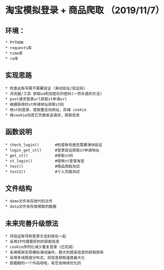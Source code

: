 # 淘宝模拟登录 + 商品爬取 （2019/11/7）

## 环境：

	* PYTHON
	* requests库
	* time库
	* re库

## 实现思路

	* 检查此账号需不需要验证（滑动验证/验证码）
	* 浏览器/工具 获取ua和加密后的密码(一劳永逸的方法)
	* post请求登录url获取st申请url
	* 根据获得的st申请地址获取st码
	* 用st码登录，提取重定向网址，存储 cookie
	* 用cookie向其它页面发送请求，获取信息

## 函数说明

	* check_login()       #检查账号是否需要滑块验证
	* login_get_st()      #登录验证获取st申请地址
	* get_st()            #获取st码
	* st_login()          #使用st登录淘宝
	* test()              #商品爬取测试
	* test2()             #个人页面测试

## 文件结构

	* demo文件夹存放代码文件
	* data文件夹存放爬取的数据

## 未来完善升级想法

	* 将验证账号和登录方法封装在一起
	* 采用IP代理更好的的获取信息
	* cookie序列化减少重复登录（已完成）
	* 采用框架实现模拟滑动操作，极大的提高信息的获取效率
	* 采用多线程或分布式，将信息获取速度最大化
	* 挺粗糙的一个作品哈哈，有空会继续优化的